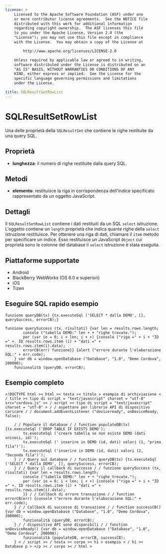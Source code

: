 ```yaml
---
license: >
    Licensed to the Apache Software Foundation (ASF) under one
    or more contributor license agreements.  See the NOTICE file
    distributed with this work for additional information
    regarding copyright ownership.  The ASF licenses this file
    to you under the Apache License, Version 2.0 (the
    "License"); you may not use this file except in compliance
    with the License.  You may obtain a copy of the License at

        http://www.apache.org/licenses/LICENSE-2.0

    Unless required by applicable law or agreed to in writing,
    software distributed under the License is distributed on an
    "AS IS" BASIS, WITHOUT WARRANTIES OR CONDITIONS OF ANY
    KIND, either express or implied.  See the License for the
    specific language governing permissions and limitations
    under the License.

title: SQLResultSetRowList
---
```


# SQLResultSetRowList

Una delle proprietà della `SQLResultSet` che contiene le righe restituite da una query SQL.

## Proprietà

*   **lunghezza**: il numero di righe restituite dalla query SQL.

## Metodi

*   **elemento**: restituisce la riga in corrispondenza dell'indice specificato rappresentato da un oggetto JavaScript.

## Dettagli

Il `SQLResultSetRowList` contiene i dati restituiti da un SQL `select` istruzione. L'oggetto contiene un `length` proprietà che indica quante righe della `select` istruzione restituisce. Per ottenere una riga di dati, chiamare il `item` metodo per specificare un indice. Esso restituisce un JavaScript `Object` cui proprietà sono le colonne del database il `select` istruzione è stata eseguita.

## Piattaforme supportate

*   Android
*   BlackBerry WebWorks (OS 6.0 e superiori)
*   iOS
*   Tizen

## Eseguire SQL rapido esempio

    funzione queryDB(tx) {tx.executeSql ('SELECT * dalla DEMO', [], querySuccess, errorCB);}
    
    funzione querySuccess (tx, risultati) {var len = results.rows.length;
            console ("tabella DEMO:" len + + "righe trovate.");
            per (var io = 0; i < len; i + +) {console ("riga =" + i + "ID =" +. ID results.rows.item (i) + "dati =" + results.rows.item(i).data);
            errorCB(err) funzione}} {alert ("errore durante l'elaborazione SQL:" + err.code);
        } var db = window.openDatabase ("Database", "1.0", "Demo Cordova", 200000);
        funzionalità (queryDB, errorCB);
    

## Esempio completo

    <!DOCTYPE html >< html >< testa >< titolo > esempio di archiviazione < / title >< tipo di script = "text/javascript" charset = "utf-8" src="cordova.js" >< / script >< tipo di script = "text/javascript" charset = "utf-8" > / / aspettare per librerie API di dispositivo caricare / / document.addEventListener ("deviceready", onDeviceReady, false);
    
        / / Popolare il database / / function populateDB(tx) {tx.executeSql ('DROP TABLE IF EXISTS DEMO');
            tx.executeSql ('creare tabella se non esiste DEMO (dati univoci, id)');
            tx.executeSql (' inserire in DEMO (id, dati) valori (1, "prima fila")');
            tx.executeSql ('inserire in DEMO (id, dati) valori (2, "Seconda fila")');
        } / / Query sul database / / function queryDB(tx) {tx.executeSql ('SELECT * dalla DEMO', [], querySuccess, errorCB);
        } / / Query il callback di successo / / funzione querySuccess (tx, risultati) {var len = results.rows.length;
            console ("tabella DEMO:" len + + "righe trovate.");
            per (var io = 0; i < len; i + +) {console ("riga =" + i + "ID =" +. ID results.rows.item (i) + "dati =" + results.rows.item(i).data);
            }} / / Callback di errore transazione / / function errorCB(err) {console ("errore durante l'elaborazione SQL:" + err.code);
        } / / Callback di successo di transazione / / function successCB() {var db = window.openDatabase ("Database", "1.0", "Demo Cordova", 200000);
            funzionalità (queryDB, errorCB);
        } / / dispositivo API sono disponibili / / function onDeviceReady() {var db = window.openDatabase ("Database", "1.0", "Demo Cordova", 200000);
            funzionalità (populateDB, errorCB, successCB);
        } < / script >< / testa >< corpo >< h1 > esempio < / h1 >< Database p > </p >< / corpo >< / html >